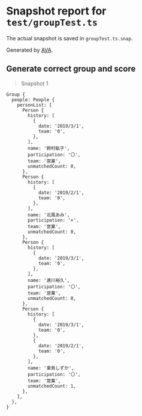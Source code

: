 # Snapshot report for `test/groupTest.ts`

The actual snapshot is saved in `groupTest.ts.snap`.

Generated by [AVA](https://ava.li).

## Generate correct group and score

> Snapshot 1

    Group {
      people: People {
        personList: [
          Person {
            history: [
              {
                date: '2019/3/1',
                team: '0',
              },
            ],
            name: '鈴村紘子',
            participation: '〇',
            team: '営業',
            unmatchedCount: 0,
          },
          Person {
            history: [
              {
                date: '2019/2/1',
                team: '0',
              },
            ],
            name: '北風あみ',
            participation: '×',
            team: '営業',
            unmatchedCount: 0,
          },
          Person {
            history: [
              {
                date: '2019/3/1',
                team: '0',
              },
            ],
            name: '達川裕久',
            participation: '〇',
            team: '営業',
            unmatchedCount: 0,
          },
          Person {
            history: [
              {
                date: '2019/3/1',
                team: '0',
              },
              {
                date: '2019/2/1',
                team: '0',
              },
            ],
            name: '東島しずか',
            participation: '〇',
            team: '営業',
            unmatchedCount: 1,
          },
        ],
      },
    }
